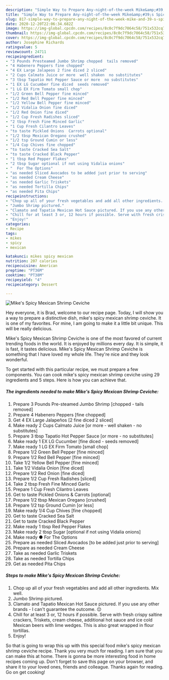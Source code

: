 ```yaml
---
description: "Simple Way to Prepare Any-night-of-the-week Mike&amp;#39;s Spicy Mexican Shrimp Ceviche"
title: "Simple Way to Prepare Any-night-of-the-week Mike&amp;#39;s Spicy Mexican Shrimp Ceviche"
slug: 817-simple-way-to-prepare-any-night-of-the-week-mike-and-39-s-spicy-mexican-shrimp-ceviche
date: 2020-12-20T22:06:34.682Z
image: https://img-global.cpcdn.com/recipes/8c0c7f9dc7064c58/751x532cq70/mikes-spicy-mexican-shrimp-ceviche-recipe-main-photo.jpg
thumbnail: https://img-global.cpcdn.com/recipes/8c0c7f9dc7064c58/751x532cq70/mikes-spicy-mexican-shrimp-ceviche-recipe-main-photo.jpg
cover: https://img-global.cpcdn.com/recipes/8c0c7f9dc7064c58/751x532cq70/mikes-spicy-mexican-shrimp-ceviche-recipe-main-photo.jpg
author: Josephine Richards
ratingvalue: 5
reviewcount: 24711
recipeingredient:
- "3 Pounds Presteamed Jumbo Shrimp chopped  tails removed"
- "4 Habenero Peppers fine chopped"
- "4 EX Large Jalapeos 2 fine diced 2 sliced"
- "2 Cups Calmato Juice or more  well shaken  no substitutes"
- "3 tbsp Tapatio Hot Pepper Sauce or more  no substitutes"
- "1 EX LG Cucumber fine diced  seeds removed"
- "1 LG EX Firm Tomato small chop"
- "1/2 Green Bell Pepper fine minced"
- "1/2 Red Bell Pepper fine minced"
- "1/2 Yellow Bell Pepper fine minced"
- "1/2 Vidalia Onion fine diced"
- "1/2 Red Onion fine diced"
- "1/2 Cup Fresh Radishes sliced"
- "2 tbsp Fresh Fine Minced Garlic"
- "1 Cup Fresh Cilantro Leaves"
- "to taste Pickled Onions  Carrots optional"
- "1/2 tbsp Mexican Oregano crushed"
- "1/2 tsp Ground Cumin or less"
- "1/4 Cup Chives fine chopped"
- "to taste Cracked Sea Salt"
- "to taste Cracked Black Pepper"
- "1 tbsp Red Pepper Flakes"
- "2 tbsp Sugar optional if not using Vidalia onions"
- "  For The Options"
- "as needed Sliced Avocados to be added just prior to serving"
- "as needed Cream Cheese"
- "as needed Garlic Triskets"
- "as needed Tortilla Chips"
- "as needed Pita Chips"
recipeinstructions:
- "Chop up all of your fresh vegetables and add all other ingredients. Mix well."
- "Jumbo Shrimp pictured."
- "Clamato and Tapatio Mexican Hot Sauce pictured. If you use any other brands - I can&#39;t guarantee the outcome. 😔"
- "Chill for at least 3 or, 12 hours if possible. Serve with fresh crispy saltine crackers, Triskets, cream cheese, additional hot sauce and ice cold Mexican beers with lime wedges. This is also great wrapped in flour tortillas."
- "Enjoy!"
categories:
- Recipe
tags:
- mikes
- spicy
- mexican

katakunci: mikes spicy mexican 
nutrition: 207 calories
recipecuisine: American
preptime: "PT36M"
cooktime: "PT38M"
recipeyield: "4"
recipecategory: Dessert

---
```



![Mike&#39;s Spicy Mexican Shrimp Ceviche](https://img-global.cpcdn.com/recipes/8c0c7f9dc7064c58/751x532cq70/mikes-spicy-mexican-shrimp-ceviche-recipe-main-photo.jpg)

Hey everyone, it is Brad, welcome to our recipe page. Today, I will show you a way to prepare a distinctive dish, mike&#39;s spicy mexican shrimp ceviche. It is one of my favorites. For mine, I am going to make it a little bit unique. This will be really delicious.

Mike&#39;s Spicy Mexican Shrimp Ceviche is one of the most favored of current trending foods in the world. It is enjoyed by millions every day. It is simple, it is fast, it tastes delicious. Mike&#39;s Spicy Mexican Shrimp Ceviche is something that I have loved my whole life. They're nice and they look wonderful.




To get started with this particular recipe, we must prepare a few components. You can cook mike&#39;s spicy mexican shrimp ceviche using 29 ingredients and 5 steps. Here is how you can achieve that.

<!--inarticleads1-->

##### The ingredients needed to make Mike&#39;s Spicy Mexican Shrimp Ceviche:

1. Prepare 3 Pounds Pre-steamed Jumbo Shrimp [chopped - tails removed]
1. Prepare 4 Habenero Peppers [fine chopped]
1. Get 4 EX Large Jalapeños [2 fine diced 2 sliced]
1. Make ready 2 Cups Calmato Juice [or more - well shaken - no substitutes]
1. Prepare 3 tbsp Tapatio Hot Pepper Sauce [or more - no substitutes]
1. Make ready 1 EX LG Cucumber [fine diced - seeds removed]
1. Make ready 1 LG EX Firm Tomato [small chop]
1. Prepare 1/2 Green Bell Pepper [fine minced]
1. Prepare 1/2 Red Bell Pepper [fine minced]
1. Take 1/2 Yellow Bell Pepper [fine minced]
1. Take 1/2 Vidalia Onion [fine diced]
1. Prepare 1/2 Red Onion [fine diced]
1. Prepare 1/2 Cup Fresh Radishes [sliced]
1. Take 2 tbsp Fresh Fine Minced Garlic
1. Prepare 1 Cup Fresh Cilantro Leaves
1. Get to taste Pickled Onions &amp; Carrots [optional]
1. Prepare 1/2 tbsp Mexican Oregano [crushed]
1. Prepare 1/2 tsp Ground Cumin [or less]
1. Make ready 1/4 Cup Chives [fine chopped]
1. Get to taste Cracked Sea Salt
1. Get to taste Cracked Black Pepper
1. Make ready 1 tbsp Red Pepper Flakes
1. Make ready 2 tbsp Sugar [optional if not using Vidalia onions]
1. Make ready  ● For The Options
1. Prepare as needed Sliced Avocados [to be added just prior to serving]
1. Prepare as needed Cream Cheese
1. Take as needed Garlic Triskets
1. Take as needed Tortilla Chips
1. Get as needed Pita Chips




<!--inarticleads2-->

##### Steps to make Mike&#39;s Spicy Mexican Shrimp Ceviche:

1. Chop up all of your fresh vegetables and add all other ingredients. Mix well.
1. Jumbo Shrimp pictured.
1. Clamato and Tapatio Mexican Hot Sauce pictured. If you use any other brands - I can&#39;t guarantee the outcome. 😔
1. Chill for at least 3 or, 12 hours if possible. Serve with fresh crispy saltine crackers, Triskets, cream cheese, additional hot sauce and ice cold Mexican beers with lime wedges. This is also great wrapped in flour tortillas.
1. Enjoy!




So that is going to wrap this up with this special food mike&#39;s spicy mexican shrimp ceviche recipe. Thank you very much for reading. I am sure that you can make this at home. There is gonna be more interesting food in home recipes coming up. Don't forget to save this page on your browser, and share it to your loved ones, friends and colleague. Thanks again for reading. Go on get cooking!
